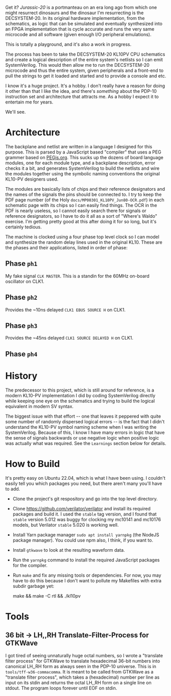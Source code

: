 Get it? *Jurassic-20* is a portmanteau on an era long ago from which
one might resurrect dinosaurs and the dinosaur I'm resurrecting is the
DECSYSTEM-20. In its original hardware implementation, from the
schematics, as logic that can be simulated and eventually synthesized
into an FPGA implementation that is cycle accurate and runs the very
same microcode and all software (given enough I/O peripheral
emulations).

This is totally a playground, and it's also a work in progress.

The process has been to take the DECSYSTEM-20 KL10PV CPU schematics
and create a logical description of the entire system's netlists so I
can emit SystemVerilog. This would then allow me to run the
DECSYSTEM-20 microcode and thus the entire system, given peripherals
and a front-end to pull the strings to get it loaded and started and
to provide a console and etc.

I know it's a huge project. It's a hobby. I don't really have a reason
for doing it other than that I like the idea, and there's _something_
about the PDP-10 instruction set and architecture that attracts
me. As a hobby I expect it to entertain me for years.

We'll see.


# Architecture
The backplane and netlist are written in a language I designed for
this purpose. This is parsed by a JavaScript based "compiler" that
uses a PEG grammer based on [PEGjs.org](https://pegjs.org/). This
sucks up the dozens of board language modules, one for each module
type, and a backplane description, error checks it a bit, and
generates SystemVerilog to build the netlists and wire the modules
together using the symbolic naming conventions the original KL10-PV
designers used.

The modules are basically lists of chips and their reference
designators and the names of the signals the pins should be connected
to. I try to keep the PDF page number (of the Holy
`docs/MP00301_KL10PV_Jun80-OCR.pdf`) in each schematic page with its
chips so I can easily find things. The OCR in the PDF is nearly
useless, so I cannot easily search there for signals or reference
designators, so I have to do it all as a sort of "Where's Waldo"
exercise. I'm getting pretty good at this after doing it for so long,
but it's certainly tedious.

The machine is clocked using a four phase top level clock so I can
model and synthesize the random delay lines used in the original KL10.
These are the phases and their applications, listed in order of phase:


## Phase `ph1`

My fake signal `CLK MASTER`. This is a standin for the 60MHz on-board
oscillator on CLK1.


## Phase `ph2`

Provides the ~10ns delayed `CLK1 EBUS SOURCE H` on CLK1.


## Phase `ph3`

Provides the ~45ns delayed `CLK1 SOURCE DELAYED H` on CLK1.


## Phase `ph4`




# History
The predecessor to this project, which is still around for reference,
is a modern KL10-PV implementation I did by coding SystemVerilog
directly while keeping one eye on the schematics and trying to build
the logical equivalent in modern SV syntax.

The biggest issue with that effort -- one that leaves it peppered with
quite some number of randomly dispersed logical errors -- is the fact
that I didn't understand the KL10-PV symbol naming scheme when I was
writing the SystemVerilog. Because of this, I know I have many errors
in logic that have the sense of signals backwards or use negative
logic when positive logic was actually what was required. See the
`Learnings` section below for details.


# How to Build
It's pretty easy on Ubuntu 22.04, which is what I have been using. I
couldn't easily tell you which packages you need, but there aren't
many you'll have to add.

* Clone the project's git respository and go into the top level
  directory.
* Clone https://github.com/verilator/verilator and install its
  required packages and build it. I used the `stable` tag version, and
  I found that `stable` version 5.012 was buggy for clocking my
  mc10141 and mc10176 models, but Verilator `stable` 5.020 is working
  well.
* Install Yarn package manager `sudo apt install yarnpkg` (the NodeJS
  package manager). You could use npm also, I think, if you want to.
* Install `gtkwave` to look at the resulting waveform data.
* Run the `yarnpkg` command to install the required JavaScript packages
  for the compiler.
* Run `make` and fix any missing tools or dependencies. For now, you
  may have to do this because I don't want to pollute my Makefiles
  with extra subdir garbage yet:

	make && make -C rtl && ./kl10pv


# Tools
## 36 bit → LH,,RH Translate-Filter-Process for GTKWave
I got tired of seeing unnaturally huge octal numbers, so I wrote a
"translate filter process" for GTKWave to translate hexadecimal 36-bit
numbers into canonical LH,,RH form as always seen in the PDP-10
universe. This is in `tools/tff-w36-commacomma`. It is meant to be
called from GTKWave as a "translate filter process", which takes a
(hexadecimal) number per line as input on its stdin and returns the
octal LH,,RH form on a single line on stdout. The program loops
forever until EOF on stdin.
